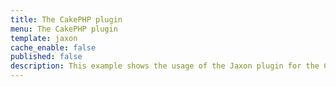 ```yaml
---
title: The CakePHP plugin
menu: The CakePHP plugin
template: jaxon
cache_enable: false
published: false
description: This example shows the usage of the Jaxon plugin for the CakePHP framework.
---
```


